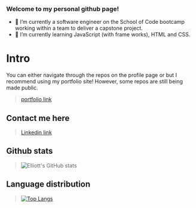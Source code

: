 ### Welcome to my personal github page!

- 🔭 I’m currently a software engineer on the School of Code bootcamp working within a team to deliver a capstone project.
- 🌱 I’m currently learning JavaScript (with frame works), HTML and CSS.

# Intro

You can either navigate through the repos on the profile page or but I recommend using my portfolio site! However, some repos are still being made public.

> [portfolio link](https://esportfoliosite.netlify.app/)

## Contact me here

> [Linkedin link](https://www.linkedin.com/in/elliott-s-115a17219/)






## Github stats

> ![Elliott's GitHub stats](https://github-readme-stats.vercel.app/api?username=stevens-97&theme=slateorange&count_private=true)

## Language distribution

> [![Top Langs](https://github-readme-stats.vercel.app/api/top-langs/?username=stevens-97&theme=slateorange&layout=compact)](https://github.com/stevens-97/github-readme-stats)



